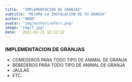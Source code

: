 ```yaml
---
title:  "IMPLEMENTACION DE GRANJAS"
subtitle: "MEJORA LA INSTALACION DE TU GRANJA"
author: "ANDR"
avatar: "img/authors/wferr.png"
image: "img/f.jpg"
date:   2021-01-25 12:12:12
---
```


### IMPLEMENTACION DE GRANJAS
- COMEDEROS PARA TODO TIPO DE ANIMAL DE GRANJA
- BEBEDEROS PARA TODO TIPO DE ANIMAL DE GRANJA
- JAULAS 
- ETC.